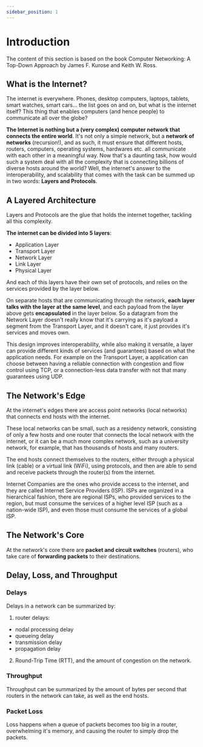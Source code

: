 ```yaml
---
sidebar_position: 1
---
```


# Introduction

The content of this section is based on the book Computer Networking: A Top-Down Approach by James F. Kurose and Keith W. Ross.

## What is the Internet?

The internet is everywhere. Phones, desktop computers, laptops, tablets, smart watches, smart cars... the list goes on and on, but what is the internet itself? This thing that enables computers (and hence people) to communicate all over the globe?

**The Internet is nothing but a (very complex) computer network that connects the entire world**. It's not only a simple network, but a **network of networks** (recursion!), and as such, it must ensure that different hosts, routers, computers, operating systems, hardwares etc. all communicate with each other in a meaningful way. Now that's a daunting task, how would such a system deal with all the complexity that is connecting billions of diverse hosts around the world? Well, the internet's answer to the interoperability, and scalability that comes with the task can be summed up in two words: **Layers and Protocols**.

## A Layered Architecture

Layers and Protocols are the glue that holds the internet together, tackling all this complexity.

**The internet can be divided into 5 layers**:

- Application Layer
- Transport Layer
- Network Layer
- Link Layer
- Physical Layer

And each of this layers have their own set of protocols, and relies on the services provided by the layer below.

On separate hosts that are communicating through the network, **each layer talks with the layer at the same level**, and each payload from the layer above gets **encapsulated** in the layer below. So a datagram from the Network Layer doesn't really know that it's carrying as it's payload a segment from the Transport Layer, and it doesn't care, it just provides it's services and moves own.

This design improves interoperability, while also making it versatile, a layer can provide different kinds of services (and guarantees) based on what the application needs. For example on the Transport Layer, a application can choose between having a reliable connection with congestion and flow control using TCP, or a connection-less data transfer with not that many guarantees using UDP.

## The Network's Edge

At the internet's edges there are access point networks (local networks) that connects end hosts with the internet.

These local networks can be small, such as a residency network, consisting of only a few hosts and one router that connects the local network with the internet, or it can be a much more complex network, such as a university network, for example, that has thousands of hosts and many routers.

The end hosts connect themselves to the routers, either through a physical link (cable) or a virtual link (WiFi), using protocols, and then are able to send and receive packets through the router(s) from the internet.

Internet Companies are the ones who provide access to the internet, and they are called Internet Service Providers (ISP). ISPs are organized in a hierarchical fashion, there are regional ISPs, who provided services to the region, but must consume the services of a higher level ISP (such as a nation-wide ISP), and even those must consume the services of a global ISP.

## The Network's Core

At the network's core there are **packet and circuit switches** (routers), who take care of **forwarding packets** to their destinations.

## Delay, Loss, and Throughput

### Delays

Delays in a network can be summarized by:

1. router delays:

- nodal processing delay
- queueing delay
- transmission delay
- propagation delay

2. Round-Trip Time (RTT), and the amount of congestion on the network.

### Throughput

Throughput can be summarized by the amount of bytes per second that routers in the network can take, as well as the end hosts.

### Packet Loss

Loss happens when a queue of packets becomes too big in a router, overwhelming it's memory, and causing the router to simply drop the packets.
